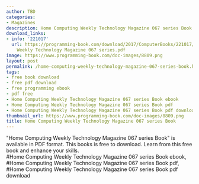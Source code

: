 ```yaml
---
author: TBD
categories:
- Magazines
description: Home Computing Weekly Technology Magazine 067 series Book
download_links:
- info: '221017'
  url: https://programming-book.com/download/2017/ComputerBooks/221017/Home Computing
    Weekly Technology Magazine 067 series.pdf
image: https://www.programming-book.com/doc-images/8809.png
layout: post
permalink: /home-computing-weekly-technology-magazine-067-series-book.html
tags:
- free book download
- free pdf download
- free programming ebook
- pdf free
- Home Computing Weekly Technology Magazine 067 series Book ebook
- Home Computing Weekly Technology Magazine 067 series Book pdf
- Home Computing Weekly Technology Magazine 067 series Book pdf download
thumbnail_url: https://www.programming-book.com/doc-images/8809.png
title: Home Computing Weekly Technology Magazine 067 series Book
---
```


 
<div class="item-desc text-justify">
  "Home Computing Weekly Technology Magazine 067 series Book" is available in PDF format. This books is free to download. Learn from this free book and enhance your skills.
  <br>
  #Home Computing Weekly Technology Magazine 067 series Book ebook, #Home Computing Weekly Technology Magazine 067 series Book pdf, #Home Computing Weekly Technology Magazine 067 series Book pdf download
</div>